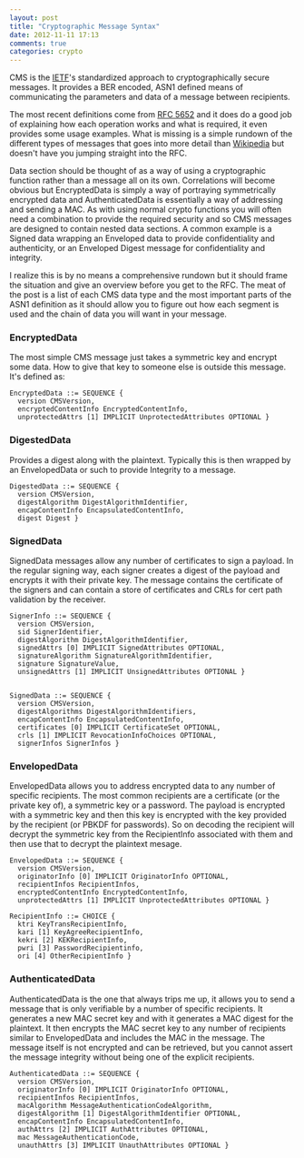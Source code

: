 ```yaml
---
layout: post
title: "Cryptographic Message Syntax"
date: 2012-11-11 17:13
comments: true
categories: crypto
---
```


CMS is the [IETF](http://en.wikipedia.org/wiki/IETF)'s standardized approach to cryptographically secure messages.
It provides a BER encoded, ASN1 defined means of communicating the parameters and data of a message between recipients.

The most recent definitions come from [RFC 5652](http://tools.ietf.org/html/rfc5652) and it does do a good job of explaining how each operation works and what is required, it even provides some usage examples.
What is missing is a simple rundown of the different types of messages that goes into more detail than [Wikipedia](http://en.wikipedia.org/wiki/Cryptographic_Message_Syntax) but doesn't have you jumping straight into the RFC.

Data section should be thought of as a way of using a cryptographic function rather than a message all on its own.
Correlations will become obvious but EncryptedData is simply a way of portraying symmetrically encrypted data and AuthenticatedData is essentially a way of addressing and sending a MAC.
As with using normal crypto functions you will often need a combination to provide the required security and so CMS messages are designed to contain nested data sections.
A common example is a Signed data wrapping an Enveloped data to provide confidentiality and authenticity, or an Enveloped Digest message for confidentiality and integrity.

I realize this is by no means a comprehensive rundown but it should frame the situation and give an overview before you get to the RFC.
The meat of the post is a list of each CMS data type and the most important parts of the ASN1 definition as it should allow you to figure out how each segment is used and the chain of data you will want in your message.

### EncryptedData

The most simple CMS message just takes a symmetric key and encrypt some data.
How to give that key to someone else is outside this message.
It's defined as:

```
EncryptedData ::= SEQUENCE {
  version CMSVersion,
  encryptedContentInfo EncryptedContentInfo,
  unprotectedAttrs [1] IMPLICIT UnprotectedAttributes OPTIONAL }
```

### DigestedData

Provides a digest along with the plaintext.
Typically this is then wrapped by an EnvelopedData or such to provide Integrity to a message.

```
DigestedData ::= SEQUENCE {
  version CMSVersion,
  digestAlgorithm DigestAlgorithmIdentifier,
  encapContentInfo EncapsulatedContentInfo,
  digest Digest }
```

### SignedData

SignedData messages allow any number of certificates to sign a payload.
In the regular signing way, each signer creates a digest of the payload and encrypts it with their private key.
The message contains the certificate of the signers and can contain a store of certificates and CRLs for cert path validation by the receiver.

```
SignerInfo ::= SEQUENCE {
  version CMSVersion,
  sid SignerIdentifier,
  digestAlgorithm DigestAlgorithmIdentifier,
  signedAttrs [0] IMPLICIT SignedAttributes OPTIONAL,
  signatureAlgorithm SignatureAlgorithmIdentifier,
  signature SignatureValue,
  unsignedAttrs [1] IMPLICIT UnsignedAttributes OPTIONAL }


SignedData ::= SEQUENCE {
  version CMSVersion,
  digestAlgorithms DigestAlgorithmIdentifiers,
  encapContentInfo EncapsulatedContentInfo,
  certificates [0] IMPLICIT CertificateSet OPTIONAL,
  crls [1] IMPLICIT RevocationInfoChoices OPTIONAL,
  signerInfos SignerInfos }
```

### EnvelopedData

EnvelopedData allows you to address encrypted data to any number of specific recipients.
The most common recipients are a certificate (or the private key of), a symmetric key or a password.
The payload is encrypted with a symmetric key and then this key is encrypted with the key provided by the recipient (or PBKDF for passwords).
So on decoding the recipient will decrypt the symmetric key from the RecipientInfo associated with them and then use that to decrypt the plaintext mesage.

```
EnvelopedData ::= SEQUENCE {
  version CMSVersion,
  originatorInfo [0] IMPLICIT OriginatorInfo OPTIONAL,
  recipientInfos RecipientInfos,
  encryptedContentInfo EncryptedContentInfo,
  unprotectedAttrs [1] IMPLICIT UnprotectedAttributes OPTIONAL }

RecipientInfo ::= CHOICE {
  ktri KeyTransRecipientInfo,
  kari [1] KeyAgreeRecipientInfo,
  kekri [2] KEKRecipientInfo,
  pwri [3] PasswordRecipientinfo,
  ori [4] OtherRecipientInfo }
```

### AuthenticatedData

AuthenticatedData is the one that always trips me up, it allows you to send a message that is only verifiable by a number of specific recipients.
It generates a new MAC secret key and with it generates a MAC digest for the plaintext.
It then encrypts the MAC secret key to any number of recipients similar to EnvelopedData and includes the MAC in the message.
The message itself is not encrypted and can be retrieved, but you cannot assert the message integrity without being one of the explicit recipients.

```
AuthenticatedData ::= SEQUENCE {
  version CMSVersion,
  originatorInfo [0] IMPLICIT OriginatorInfo OPTIONAL,
  recipientInfos RecipientInfos,
  macAlgorithm MessageAuthenticationCodeAlgorithm,
  digestAlgorithm [1] DigestAlgorithmIdentifier OPTIONAL,
  encapContentInfo EncapsulatedContentInfo,
  authAttrs [2] IMPLICIT AuthAttributes OPTIONAL,
  mac MessageAuthenticationCode,
  unauthAttrs [3] IMPLICIT UnauthAttributes OPTIONAL }
```
